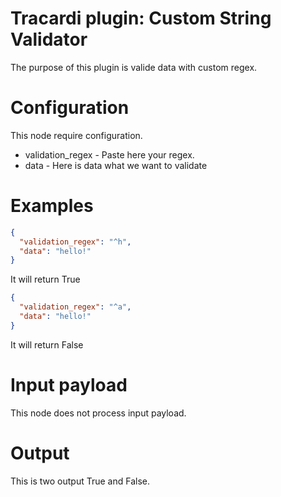 # Tracardi plugin: Custom String Validator

The purpose of this plugin is valide data with custom regex.

# Configuration

This node require configuration.

* validation_regex - Paste here your regex.
* data - Here is data what we want to validate

# Examples

```json
{
  "validation_regex": "^h",
  "data": "hello!"
}
```

It will return True

```json
{
  "validation_regex": "^a",
  "data": "hello!"
}
```

It will return False

# Input payload

This node does not process input payload.

# Output

This is two output True and False.
